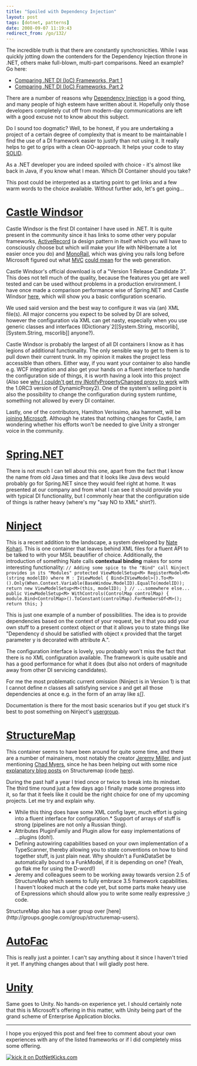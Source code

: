 ```yaml
---
title: "Spoiled with Dependency Injection"
layout: post
tags: [dotnet, patterns]
date: 2008-09-07 11:19:43
redirect_from: /go/132/
---
```


<div class="messages status">
The incredible truth is that there are constantly synchronicities. While I was quickly jotting down the contenders for the Dependency Injection throne in .NET, others make full-blown, multi-part comparisons. Need an example? Go here:

*   [Comparing .NET DI (IoC) Frameworks, Part 1](http://blog.ashmind.com/index.php/2008/08/19/comparing-net-di-ioc-frameworks-part-1/)
*   [Comparing .NET DI (IoC) Frameworks, Part 2](http://blog.ashmind.com/index.php/2008/09/08/comparing-net-di-ioc-frameworks-part-2/)
</div>

There are a number of reasons why [Dependency Injection](http://www.martinfowler.com/articles/injection.html) is a good thing, and many people of high esteem have written about it. Hopefully only those developers completely cut off from modern-day communications are left with a good excuse not to know about this subject.

Do I sound too dogmatic? Well, to be honest, if you are undertaking a project of a certain degree of complexity that is meant to be maintainable I find the use of a DI framework easier to justify than not using it. It really helps to get to grips with a clean OO-approach. It helps your code to stay [SOLID](http://www.lostechies.com/blogs/chad_myers/archive/2008/03/07/pablo-s-topic-of-the-month-march-solid-principles.aspx).

As a .NET developer you are indeed spoiled with choice - it's almost like back in Java, if you know what I mean. Which DI Container should you take?

This post could be interpreted as a starting point to get links and a few warm words to the choice available. Without further ado, let's get going...

# [Castle Windsor](http://www.castleproject.org/container/index.html)

Castle Windsor is the first DI container I have used in .NET. It is quite present in the community since it has links to some other very popular frameworks, [ActiveRecord](http://www.castleproject.org/activerecord/index.html) (a design pattern in itself which you will have to consciously choose but which will make your life with NHibernate a lot easier once you do) and [MonoRail](http://www.castleproject.org/monorail/index.html), which was giving you rails long before Microsoft figured out what [MVC](http://en.wikipedia.org/wiki/Model_View_Controller) [could mean](http://www.asp.net/mvc/) for the web generation.

Castle Windsor's official download is of a "Version 1 Release Candidate 3". This does not tell much of the quality, because the features you get are well tested and can be used without problems in a production environment. I have once made a comparison performance wise of Spring.NET and Castle Windsor [here](http://realfiction.net/go/143), which will show you a basic configuration scenario.

We used said version and the best way to configure it was via (an) XML file(s). All major concerns you expect to be solved by DI are solved, however the configuration via XML can get nasty, especially when you use generic classes and interfaces (IDictionary`2[[System.String, mscorlib],[System.String, mscorlib]] anyone?).

Castle Windsor is probably the largest of all DI containers I know as it has legions of additional functionality. The only sensible way to get to them is to pull down their current trunk. In my opinion it makes the project less accessible than others. Either way, if you want your container to also handle e.g. WCF integration and also get your hands on a fluent interface to handle the configuration side of things, it is worth having a look into this project (Also see [why I couldn't get my INotifyPropertyChanged proxy to work](http://realfiction.net/go/160) with the 1.0RC3 version of DynamicProxy2). One of the system's selling point is also the possibility to change the configuration during system runtime, something not allowed by every DI container.

Lastly, one of the contributors, Hamilton Verissimo, aka hammett, will be [joining Microsoft](http://hammett.castleproject.org/?p=312). Although he states that nothing changes for Castle, I am wondering whether his efforts won't be needed to give Unity a stronger voice in the community.

# [Spring.NET](http://www.springframework.net/)

There is not much I can tell about this one, apart from the fact that I know the name from old Java times and that it looks like Java devs would probably go for Spring.NET since they would feel right at home. It was presented at our company and from what I can see it should provide you with typical DI functionality, but I commonly hear that the configuration side of things is rather heavy (where's my "say NO to XML" shirt?).

# [Ninject](http://ninject.org/)

This is a recent addition to the landscape, a system developed by [Nate Kohari](http://kohari.org/). This is one container that leaves behind XML files for a fluent API to be talked to with your MSIL beautifier of choice. Additionally, the introduction of something Nate calls **contextual binding** makes for some interesting functionality:
`
// Adding some spice to the "Bind" call Ninject provides in its "Modules"
protected ViewModelSetup<M> RegisterModel<M>(string modelID) where M : IViewModel
{
  Bind<IViewModel>().To<M>().Only(When.Context.Variable(BaseWindow.ModelID).EqualTo(modelID));
  return new ViewModelSetup<M>(this, modelID);
}
// ...somewhere else...
public ViewModelSetup<M> WithControls(ControlMap controlMap)
{
  module.Bind<ControlMap>().ToConstant(controlMap).ForMembersOf<M>();
  return this;
}
`

This is just one example of a number of possibilities. The idea is to provide dependencies based on the context of your request, be it that you add your own stuff to a present context object or that it allows you to state things like "Dependency d should be satisfied with object x provided that the target parameter y is decorated with attribute A.".

The configuration interface is lovely, you probably won't miss the fact that there is no XML configuration available. The framework is quite usable and has a good performance for what it does (but also not orders of magnitude away from other DI servicing candidates).

For me the most problematic current omission (Ninject is in Version 1) is that I cannot define _n_ classes all satisfying service _s_ and get all those dependencies at once e.g. in the form of an array like _s[]_.

Documentation is there for the most basic scenarios but if you get stuck it's best to post something on Ninject's [usergroup](http://groups.google.com/group/ninject).

# [StructureMap](http://structuremap.sourceforge.net/Default.htm)

This container seems to have been around for quite some time, and there are a number of mainainers, most notably the creator [Jeremy Miller](http://codebetter.com/blogs/jeremy.miller/), and just mentioning [Chad Myers](http://www.lostechies.com/blogs/chad_myers/), since he has been helping out with some nice [explanatory blog posts](http://www.lostechies.com/blogs/chad_myers/archive/tags/StructureMap/default.aspx) on Structuremap (code [here](http://sourceforge.net/projects/structuremap/)).

During the past half a year I tried once or twice to break into its mindset. The third time round just a few days ago I finally made some progress into it, so far that it feels like it could be the right choice for one of my upcoming projects. Let me try and explain why.

*   While this thing does have some XML config layer, much effort is going into a fluent interface for configuration.*   Support of arrays of stuff is strong (pipelines are not only a Russian thing).
*   Attributes PluginFamily and Plugin allow for easy implementations of ...plugins (doh!).
*   Defining autowiring capabilities based on your own implementation of a TypeScanner, thereby allowing you to state conventions on how to bind together stuff, is just plain neat. Why shouldn't a FunkDataSet be automatically bound to a FunkModel, if it is depending on one? (Yeah, go flak me for using the D-word!)
*   Jeremy and colleagues seem to be working away towards version 2.5 of StructureMap which seems to fully embrace 3.5 framework capabilities. I haven't looked much at the code yet, but some parts make heavy use of Expressions which should allow you to write some really expressive ;) code.
<p>StructureMap also has a user group over [here](http://groups.google.com/group/structuremap-users).

# [AutoFac](http://code.google.com/p/autofac/)

This is really just a pointer. I can't say anything about it since I haven't tried it yet. If anything changes about that I will gladly post here.

# [Unity](http://www.codeplex.com/unity)

Same goes to Unity. No hands-on experience yet. I should certainly note that this is Microsoft's offering in this matter, with Unity being part of the grand scheme of Enterprise Application blocks.

* * *

I hope you enjoyed this post and feel free to comment about your own experiences with any of the listed frameworks or if I did completely miss some offering.

[![kick it on DotNetKicks.com](http://www.dotnetkicks.com/Services/Images/KickItImageGenerator.ashx?url=http%3a%2f%2frealfiction.net%2f%3fq%3dnode%2f166&bgcolor=0000CC)](http://www.dotnetkicks.com/kick/?url=http%3a%2f%2frealfiction.net%2f%3fq%3dnode%2f166)